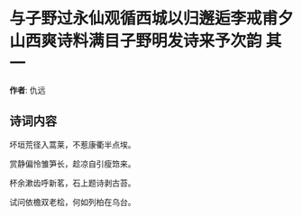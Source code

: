 # 与子野过永仙观循西城以归邂逅李戒甫夕山西爽诗料满目子野明发诗来予次韵  其一

**作者**: 仇远

## 诗词内容

坏垣荒径入蒿莱，不惹康衢半点埃。

赏静偏怜雏笋长，趁凉自引瘦筇来。

杯余漱齿呼新茗，石上题诗剥古苔。

试问依檐双老桧，何如列柏在乌台。


